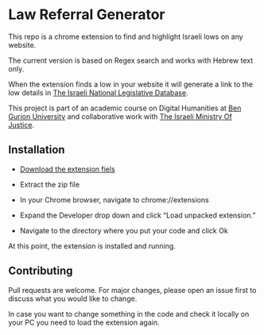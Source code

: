 # Law Referral Generator
This repo is a chrome extension to find and highlight Israeli lows on any website.

The current version is based on Regex search and works with Hebrew text only. 

When the extension finds a low in your website it will generate a link to the low details in   [The Israeli National Legislative Database](https://main.knesset.gov.il/Activity/Legislation/Laws/Pages/LawHome.aspx).

This project is part of an academic course on Digital Humanities at [Ben Gurion University](https://in.bgu.ac.il/en/pages/default.aspx) and collaborative work with [The Israeli Ministry Of Justice](https://www.gov.il/he/departments/ministry_of_justice).



## Installation

* [Download the extension fiels](https://github.com/vardidanielle/LawReferralGenerator/archive/yishay.zip
)

* Extract the zip file

* In your Chrome browser, navigate to chrome://extensions

* Expand the Developer drop down and click “Load unpacked extension.”

* Navigate to the directory where you put your code and click Ok

At this point, the extension is installed and running. 





## Contributing
Pull requests are welcome. For major changes, please open an issue first to discuss what you would like to change.

In case you want to change something in the code and check it locally on your PC you need to load the extension again.
